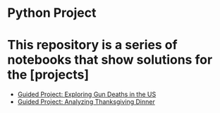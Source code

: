 # Python Project
# This repository is a series of notebooks that show solutions for the [projects]

- [Guided Project: Exploring Gun Deaths in the US](https://github.com/dataquestio/solutions/blob/master/Mission218Solution.ipynb)
- [Guided Project: Analyzing Thanksgiving Dinner](https://github.com/siranzheng327/python_project/blob/master/thanks_giving_Analzing.ipynb)

